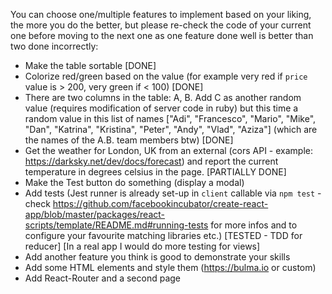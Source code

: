 You can choose one/multiple features to implement based on your liking, the more you do the better, but please re-check the code of your current one before moving to the next one as one feature done well is better than two done incorrectly:

- Make the table sortable [DONE]
- Colorize red/green based on the value (for example very red if `price` value is > 200, very green if < 100) [DONE]
- There are two columns in the table: A, B. Add C as another random value (requires modification of server code in ruby) but this time a random value in this list of names ["Adi", "Francesco", "Mario", "Mike", "Dan", "Katrina", "Kristina", "Peter", "Andy", "Vlad", "Aziza"] (which are the names of the A.B. team members btw) [DONE]
- Get the weather for London, UK from an external (cors API - example: https://darksky.net/dev/docs/forecast) and report the current temperature in degrees celsius in the page. [PARTIALLY DONE]
- Make the Test button do something (display a modal)
- Add tests (Jest runner is already set-up in `client` callable via `npm test` - check https://github.com/facebookincubator/create-react-app/blob/master/packages/react-scripts/template/README.md#running-tests for more infos and to configure your favourite matching libraries etc.) [TESTED - TDD for reducer] [In a real app I would do more testing for views]
- Add another feature you think is good to demonstrate your skills
- Add some HTML elements and style them (https://bulma.io or custom)
- Add React-Router and a second page
